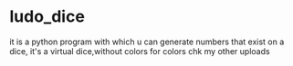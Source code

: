 # ludo_dice
it is a python program with which u can generate numbers that exist on a dice, it's a virtual dice,without colors for colors chk my other uploads
